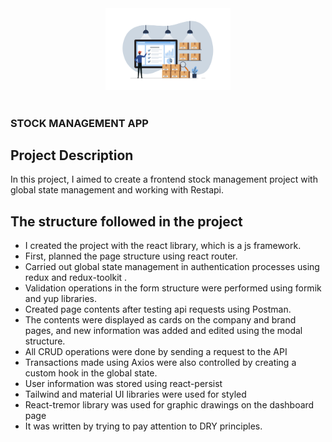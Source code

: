 <div align="center" >
 <img src='./loginimage.png' width='200px' ></div>
  <br>

### STOCK MANAGEMENT APP

## Project Description

In this project, I aimed to create a frontend stock management project with global state management and working with Restapi.

## The structure followed in the project

- I created the project with the react library, which is a js framework.
- First, planned the page structure using react router.
- Carried out global state management in authentication processes using redux and redux-toolkit .
- Validation operations in the form structure were performed using formik and yup libraries.
- Created page contents after testing api requests using Postman.
- The contents were displayed as cards on the company and brand pages, and new information was added and edited using the modal structure.
- All CRUD operations were done by sending a request to the API
- Transactions made using Axios were also controlled by creating a custom hook in the global state.
- User information was stored using react-persist
- Tailwind and material UI libraries were used for styled
- React-tremor library was used for graphic drawings on the dashboard page
- It was written by trying to pay attention to DRY principles.
  
